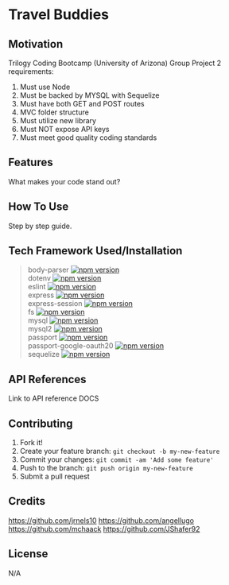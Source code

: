 # Travel Buddies

## Motivation
Trilogy Coding Bootcamp (University of Arizona)
Group Project 2 requirements:
1. Must use Node
2. Must be backed by MYSQL with Sequelize
3. Must have both GET and POST routes
4. MVC folder structure
5. Must utilize new library
6. Must NOT expose API keys
7. Must meet good quality coding standards
## Features
What makes your code stand out?
## How To Use
Step by step guide.
## Tech Framework Used/Installation
>body-parser
[![npm version](https://badge.fury.io/js/body-parser.svg)](https://badge.fury.io/js/body-parser)<br>
>dotenv
[![npm version](https://badge.fury.io/js/dotenv.svg)](https://badge.fury.io/js/dotenv)<br> 
>eslint 
[![npm version](https://badge.fury.io/js/eslint.svg)](https://badge.fury.io/js/eslint)<br>
>express 
[![npm version](https://badge.fury.io/js/express.svg)](https://badge.fury.io/js/express)<br>
>express-session
[![npm version](https://badge.fury.io/js/express-session.svg)](https://badge.fury.io/js/express-session)<br>
>fs 
[![npm version](https://badge.fury.io/js/fs.svg)](https://badge.fury.io/js/fs)<br>
>mysql 
[![npm version](https://badge.fury.io/js/mysql.svg)](https://badge.fury.io/js/mysql)<br>
>mysql2 
[![npm version](https://badge.fury.io/js/mysql2.svg)](https://badge.fury.io/js/mysql2)<br>
>passport 
[![npm version](https://badge.fury.io/js/passport.svg)](https://badge.fury.io/js/passport)<br>
>passport-google-oauth20 
[![npm version](https://badge.fury.io/js/passport-google-oauth.svg)](https://badge.fury.io/js/passport-google-oauth)<br>
>sequelize 
[![npm version](https://badge.fury.io/js/sequelize.svg)](https://badge.fury.io/js/sequelize)<br>
## API References
Link to API reference DOCS
## Contributing
1. Fork it!
2. Create your feature branch: `git checkout -b my-new-feature`
3. Commit your changes: `git commit -am 'Add some feature'`
4. Push to the branch: `git push origin my-new-feature`
5. Submit a pull request
## Credits
https://github.com/jrnels10
https://github.com/angellugo
https://github.com/mchaack
https://github.com/JShafer92
## License
N/A